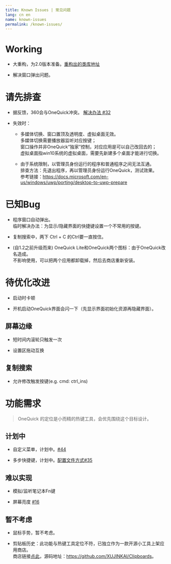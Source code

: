 ```yaml
---
title: Known Issues | 常见问题
lang: cn en
name: known-issues
permalink: /known-issues/
---
```


# Working

- 大重构，为2.0版本准备。[重构出的类库地址](https://github.com/XUJINKAI/XJKdotNetLibrary)

- 解决窗口弹出问题。


# 请先排查

- 据反馈，360会与OneQuick冲突。 [解决办法 #32](https://github.com/OneQuick/OneQuick.net/issues/32)

- 失效时：

  - 多媒体切换、窗口置顶及透明度、虚拟桌面无效。  
多媒体切换需要播放器监听对应按键；  
窗口操作并非OneQuick“独家”控制，对应应用是可以自己改回去的；  
虚拟桌面指win10系统的虚拟桌面，需要先新建多个桌面才能进行切换。

  - 由于系统限制，以管理员身份运行的程序和普通程序之间无法互通。  
排查方法：先退出程序，再以管理员身份运行OneQuick，测试效果。  
参考链接：<https://docs.microsoft.com/en-us/windows/uwp/porting/desktop-to-uwp-prepare>


# 已知Bug

- 程序窗口自动弹出。  
临时解决办法：为显示/隐藏界面的快捷键设置一个不常用的按键。

- 复制搜索中，两下 Ctrl + C 的Ctrl要一直按住。

- (自1.2之前升级而来) OneQuick Lite和OneQuick两个图标：由于OneQuick改名造成。  
不影响使用，可以把两个应用都卸载掉，然后去商店重新安装。


# 待优化改进

- 启动时卡顿

- 开机启动OneQuick界面会闪一下（先显示界面初始化资源再隐藏界面）。

## 屏幕边缘

- 短时间内滚轮只触发一次

- 设置区拖动互换

## 复制搜索

- 允许修改触发按键(e.g. cmd: ctrl_ins)


# 功能需求

> OneQuick 的定位是小而精的热键工具，会优先围绕这个目标设计。

## 计划中

- 自定义菜单，计划中。[#44](https://github.com/OneQuick/OneQuick.net/issues/44)

- 多步快捷键，计划中。[配置文件方式#35](https://github.com/OneQuick/OneQuick.net/issues/35)

## 难以实现

- 模拟/监听笔记本Fn键

- 屏幕亮度 [#16](https://github.com/OneQuick/OneQuick.net/issues/16)

## 暂不考虑

- 鼠标手势，暂不考虑。

- 剪贴板历史：此功能与热键工具定位不符，已独立作为一款开源小工具上架应用商店。  
商店链接[点此](https://www.microsoft.com/store/apps/9ND6WDNB4FW7)，源码地址：<https://github.com/XUJINKAI/Clipboards>。